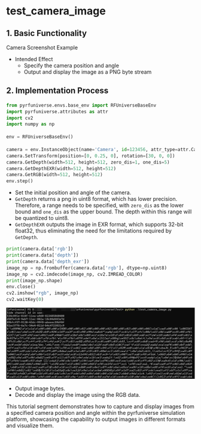 # test_camera_image

## 1. Basic Functionality

Camera Screenshot Example

- Intended Effect
  - Specify the camera position and angle
  - Output and display the image as a PNG byte stream

## 2. Implementation Process

```python
from pyrfuniverse.envs.base_env import RFUniverseBaseEnv
import pyrfuniverse.attributes as attr
import cv2
import numpy as np

env = RFUniverseBaseEnv()

camera = env.InstanceObject(name='Camera', id=123456, attr_type=attr.CameraAttr)
camera.SetTransform(position=[0, 0.25, 0], rotation=[30, 0, 0])
camera.GetDepth(width=512, height=512, zero_dis=1, one_dis=5)
camera.GetDepthEXR(width=512, height=512)
camera.GetRGB(width=512, height=512)
env.step()
```

- Set the initial position and angle of the camera.
- `GetDepth` returns a png in uint8 format, which has lower precision. Therefore, a range needs to be specified, with `zero_dis` as the lower bound and `one_dis` as the upper bound. The depth within this range will be quantized to uint8.
- `GetDepthEXR` outputs the image in EXR format, which supports 32-bit float32, thus eliminating the need for the limitations required by `GetDepth`.

```python
print(camera.data['rgb'])
print(camera.data['depth'])
print(camera.data['depth_exr'])
image_np = np.frombuffer(camera.data['rgb'], dtype=np.uint8)
image_np = cv2.imdecode(image_np, cv2.IMREAD_COLOR)
print(image_np.shape)
env.close()
cv2.imshow("rgb", image_np)
cv2.waitKey(0)
```

![](../image/camera_image/byte_image_1.png)

- Output image bytes.
- Decode and display the image using the RGB data.

This tutorial segment demonstrates how to capture and display images from a specified camera position and angle within the pyrfuniverse simulation platform, showcasing the capability to output images in different formats and visualize them.